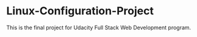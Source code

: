 # Linux-Configuration-Project

This is the final project for Udacity Full Stack Web Development program.
